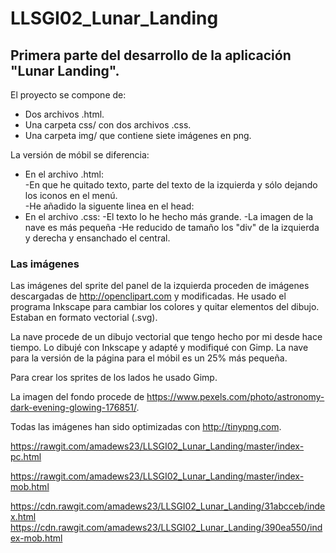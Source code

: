 # LLSGI02_Lunar_Landing
## Primera parte del desarrollo de la aplicación "Lunar Landing". 


El proyecto se compone de:
* Dos archivos .html. 
* Una carpeta css/ con dos archivos .css. 
* Una carpeta img/ que contiene siete imágenes en png.

La versión de móbil se diferencia:
  * En el archivo .html:  
    -En que he quitado texto, parte del texto de la izquierda y sólo dejando los iconos en el menú.   
    -He añadido la siguente linea en el head: <meta name=viewport content="width=device-width, initial-scale=1">    
  * En el archivo .css:
    -El texto lo he hecho más grande.
    -La imagen de la nave es más pequeña 
    -He reducido de tamaño los "div" de la izquierda y derecha y ensanchado el central.

### Las imágenes
Las imágenes del sprite del panel de la izquierda proceden de imágenes descargadas de http://openclipart.com y modificadas. He usado el programa Inkscape para cambiar los colores y quitar elementos del dibujo. Estaban en formato vectorial (.svg).

La nave procede de un dibujo vectorial que tengo hecho por mi desde hace tiempo. Lo dibujé con Inkscape y adapté y modifiqué con Gimp. La nave para la versión de la página para el móbil es un 25% más pequeña. 

Para crear los sprites de los lados he usado Gimp. 

La imagen del fondo procede de https://www.pexels.com/photo/astronomy-dark-evening-glowing-176851/. 

Todas las imágenes han sido optimizadas con http://tinypng.com.




https://rawgit.com/amadews23/LLSGI02_Lunar_Landing/master/index-pc.html

https://rawgit.com/amadews23/LLSGI02_Lunar_Landing/master/index-mob.html


https://cdn.rawgit.com/amadews23/LLSGI02_Lunar_Landing/31abcceb/index.html
https://cdn.rawgit.com/amadews23/LLSGI02_Lunar_Landing/390ea550/index-mob.html
